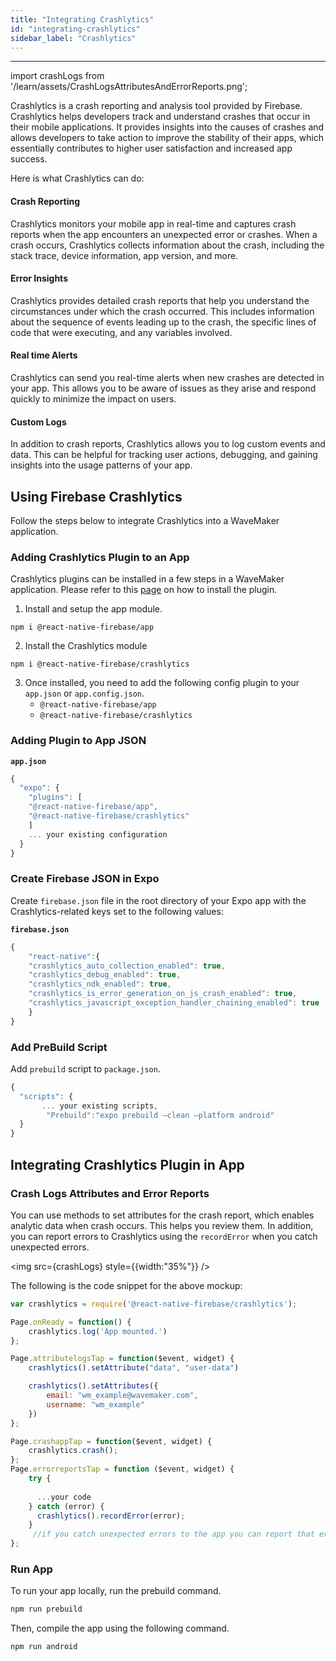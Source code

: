 ```yaml
---
title: "Integrating Crashlytics"
id: "integrating-crashlytics"
sidebar_label: "Crashlytics"
---
```

---
import crashLogs from '/learn/assets/CrashLogsAttributesAndErrorReports.png';

Crashlytics is a crash reporting and analysis tool provided by Firebase. Crashlytics helps developers track and understand crashes that occur in their mobile applications. It provides insights into the causes of crashes and allows developers to take action to improve the stability of their apps, which essentially contributes to higher user satisfaction and increased app success.

Here is what Crashlytics can do:

#### Crash Reporting

Crashlytics monitors your mobile app in real-time and captures crash reports when the app encounters an unexpected error or crashes. When a crash occurs, Crashlytics collects information about the crash, including the stack trace, device information, app version, and more.

#### Error Insights

Crashlytics provides detailed crash reports that help you understand the circumstances under which the crash occurred. This includes information about the sequence of events leading up to the crash, the specific lines of code that were executing, and any variables involved.

#### Real time Alerts

Crashlytics can send you real-time alerts when new crashes are detected in your app. This allows you to be aware of issues as they arise and respond quickly to minimize the impact on users.

#### Custom Logs

In addition to crash reports, Crashlytics allows you to log custom events and data. This can be helpful for tracking user actions, debugging, and gaining insights into the usage patterns of your app.

## Using Firebase Crashlytics

Follow the steps below to integrate Crashlytics into a WaveMaker application.

### Adding Crashlytics Plugin to an App​

Crashlytics plugins can be installed in a few steps in a WaveMaker application. Please refer to this [page](https://docs.wavemaker.com/learn/react-native/third-party-expo-plugins#expo)
on how to install the plugin.


1. Install and setup the app module.

```
npm i @react-native-firebase/app
```

2. Install the Crashlytics module

```
npm i @react-native-firebase/crashlytics
```

3. Once installed, you need to add the following config plugin to your `app.json` or `app.config.json`.
    - `@react-native-firebase/app`
    - `@react-native-firebase/crashlytics` 

### Adding Plugin to App JSON

**`app.json`**

```javascript
{
  "expo": {
    "plugins": [
    "@react-native-firebase/app",
    "@react-native-firebase/crashlytics"
    ]
    ... your existing configuration 
  }
}
```

### Create Firebase JSON in Expo

Create `firebase.json` file in the root directory of your Expo app with the Crashlytics-related keys set to the following values: 

**`firebase.json`**

```javascript
{
    "react-native":{
    "crashlytics_auto_collection_enabled": true,
    "crashlytics_debug_enabled": true,
    "crashlytics_ndk_enabled": true,
    "crashlytics_is_error_generation_on_js_crash_enabled": true,
    "crashlytics_javascript_exception_handler_chaining_enabled": true
    }
}
```

### Add PreBuild Script

Add `prebuild` script to `package.json`.

```javascript
{
  "scripts": {
       ... your existing scripts,
        "Prebuild":"expo prebuild –clean —platform android"
  }
}
```

## Integrating Crashlytics Plugin in App

### Crash Logs Attributes and Error Reports

You can use methods to set attributes for the crash report, which enables analytic data when crash occurs. This helps you review them. In addition, you can report errors to Crashlytics using the `recordError` when you catch unexpected errors.

<img src={crashLogs} style={{width:"35%"}} />

The following is the code snippet for the above mockup:

```javascript
var crashlytics = require('@react-native-firebase/crashlytics');

Page.onReady = function() {
    crashlytics.log('App mounted.')
};

Page.attributelogsTap = function($event, widget) {
    crashlytics().setAttribute("data", "user-data")

    crashlytics().setAttributes({
        email: "wm_example@wavemaker.com",
        username: "wm_example"
    })
};

Page.crashappTap = function($event, widget) {
    crashlytics.crash();
};
Page.errorreportsTap = function ($event, widget) { 
    try {
      
      ...your code 
    } catch (error) {
      crashlytics().recordError(error);
    }
     //if you catch unexpected errors to the app you can report that error to Crashlytics using the `recordError` method.
};
```

### Run App

To run your app locally, run the prebuild command.

```javascript
npm run prebuild
```

Then, compile the app using the following command.

```javascript
npm run android
```